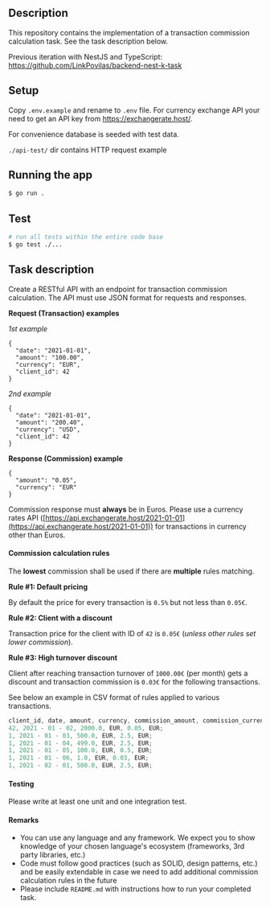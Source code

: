 ## Description

This repository contains the implementation of a transaction commission calculation task. See the task description below.

Previous iteration with NestJS and TypeScript: https://github.com/LinkPovilas/backend-nest-k-task

## Setup

Copy `.env.example` and rename to `.env` file. For currency exchange API your need to get an API key from https://exchangerate.host/.

For convenience database is seeded with test data.

`./api-test/` dir contains HTTP request example

## Running the app

```bash
$ go run .
```

## Test

```bash
# run all tests within the entire code base
$ go test ./...
```

## Task description

Create a RESTful API with an endpoint for transaction commission calculation. The API must use JSON format for requests and responses.

**Request (Transaction) examples**

_1st example_

```
{
  "date": "2021-01-01",
  "amount": "100.00",
  "currency": "EUR",
  "client_id": 42
}
```

_2nd example_

```
{
  "date": "2021-01-01",
  "amount": "200.40",
  "currency": "USD",
  "client_id": 42
}
```

**Response (Commission) example**

```
{
  "amount": "0.05",
  "currency": "EUR"
}
```

Commission response must **always** be in Euros. Please use a currency rates API ([https://api.exchangerate.host/2021-01-01](https://api.exchangerate.host/2021-01-01)) for transactions in currency other than Euros.

#### Commission calculation rules

The **lowest** commission shall be used if there are **multiple** rules matching.

**Rule #1: Default pricing**

By default the price for every transaction is `0.5%` but not less than `0.05€`.

**Rule #2: Client with a discount**

Transaction price for the client with ID of `42` is `0.05€` (_unless other rules set lower commission_).

**Rule #3: High turnover discount**

Client after reaching transaction turnover of `1000.00€` (per month) gets a discount and transaction commission is `0.03€` for the following transactions.

See below an example in CSV format of rules applied to various transactions.

```jsx
client_id, date, amount, currency, commission_amount, commission_currency;
42, 2021 - 01 - 02, 2000.0, EUR, 0.05, EUR;
1, 2021 - 01 - 03, 500.0, EUR, 2.5, EUR;
1, 2021 - 01 - 04, 499.0, EUR, 2.5, EUR;
1, 2021 - 01 - 05, 100.0, EUR, 0.5, EUR;
1, 2021 - 01 - 06, 1.0, EUR, 0.03, EUR;
1, 2021 - 02 - 01, 500.0, EUR, 2.5, EUR;
```

#### Testing

Please write at least one unit and one integration test.

#### Remarks

- You can use any language and any framework. We expect you to show knowledge of your chosen language's ecosystem (frameworks, 3rd party libraries, etc.)
- Code must follow good practices (such as SOLID, design patterns, etc.) and be easily extendable in case we need to add additional commission calculation rules in the future
- Please include `README.md` with instructions how to run your completed task.
